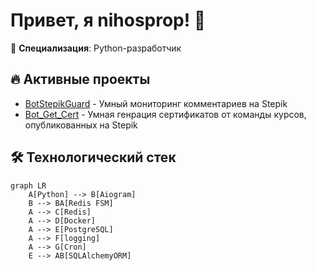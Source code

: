 # Привет, я nihosprop! 👋

🚀 **Специализация**: Python-разработчик

## 🔥 Активные проекты
- [BotStepikGuard](https://github.com/nihosprop/bot_stepik_guard.git) - Умный мониторинг комментариев на Stepik
- [Bot_Get_Cert](https://github.com/nihosprop/bot_get_cert.git) - Умная генрация сертификатов от команды курсов, опубликованных на Stepik

## 🛠️ Технологический стек
```mermaid
graph LR
    A[Python] --> B[Aiogram]
    B --> BA[Redis FSM]
    A --> C[Redis]
    A --> D[Docker]
    A --> E[PostgreSQL]
    A --> F[logging]
    A --> G[Cron]
    E --> AB[SQLAlchemyORM]
